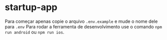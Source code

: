 # startup-app

Para começar apenas copie o arquivo `.env.example` e mude o nome dele para `.env`
Para rodar a ferramenta de desenvolvimento use o comando `npm run android` ou `npm run ios`.
